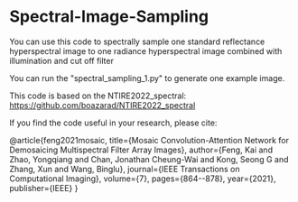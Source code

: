 # Spectral-Image-Sampling
You can use this code to spectrally sample one standard reflectance hyperspectral image to one radiance hyperspectral image combined with illumination and cut off filter

You can run the "spectral_sampling_1.py" to generate one example image.

This code is based on the NTIRE2022_spectral: https://github.com/boazarad/NTIRE2022_spectral

If you find the code useful in your research, please cite:

@article{feng2021mosaic, title={Mosaic Convolution-Attention Network for Demosaicing Multispectral Filter Array Images}, author={Feng, Kai and Zhao, Yongqiang and Chan, Jonathan Cheung-Wai and Kong, Seong G and Zhang, Xun and Wang, Binglu}, journal={IEEE Transactions on Computational Imaging}, volume={7}, pages={864--878}, year={2021}, publisher={IEEE} }

